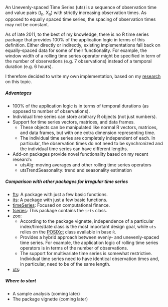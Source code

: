 An Unevenly-spaced Time Series (uts) is a sequence of observation time and value pairs (t<sub>n</sub>, X<sub>n</sub>) with strictly increasing observation times. As opposed to equally spaced time series, the spacing of observation times may not be constant.

As of late 2011, to the best of my knowledge, there is no R time series package that provides 100% of the application logic in terms of this definition. Either directly or indirectly, existing implementations fall back on equally-spaced data for some of their functionality. For example, the window width of a rolling time series operator might be specified in term of the number of observations (e.g. 7 observations) instead of a temporal duration (e.g. 6 hours).

I therefore decided to write my own implementation, based on my [research](http://www.eckner.com/research.html) on this topic.

##### Advantages

* 100% of the application logic is in terms of temporal durations (as opposed to number of observations).
* Individual time series can store arbitrary R objects (not just numbers).
* Support for time series vectors, matrices, and data frames.
  * These objects can be manipulated like normal R vectors, matrices, and data frames, but with one extra dimension representing time.
  * The individual time series are completely independent of each. In particular, the observation times do not need to be synchronized and the individual time series can have different lengths.
* Add-on packages provide novel functionality based on my recent research:
  * utsAlg: moving averages and other rolling time series operators
  * utsTrendSeasonality: trend and seasonality estimation

##### Comparison with other packages for irregular time series

* [fts](http://cran.r-project.org/web/packages/fts/index.html): A package with just a few basic functions.
* [its](http://cran.r-project.org/web/packages/its/index.html): A package with just a few basic functions.
* [timeSeries](http://cran.r-project.org/web/packages/timeSeries/index.html): Focused on computational finance.
* [tseries](http://cran.r-project.org/web/packages/tseries/index.html): This package contains the `irts` class.
* [zoo](http://cran.r-project.org/web/packages/zoo/index.html):
  * According to the package vignette, independence of a particular index/time/date class is the most important design goal, while `uts` relies on the [POSIXct](https://stat.ethz.ch/R-manual/R-devel/library/base/html/DateTimeClasses.html) class available in base `R`.
  * Provides a hybrid approach between evenly- and unevenly-spaced time series. For example, the application logic of rolling time series operators is in terms of the number of observations.
  * The support for multivariate time series is somewhat restrictive. Individual time series need to have identical observation times and, in particular, need to be of the same length.
* [xts](http://cran.r-project.org/web/packages/xts/index.html):


##### Where to start

* A sample analysis (coming later)
* The package vignette (coming later)
